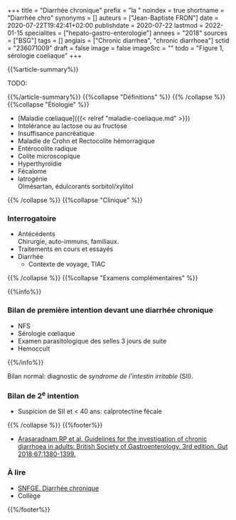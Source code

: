 +++
title = "Diarrhée chronique"
prefix = "la "
noindex = true
shortname = "Diarrhée chro"
synonyms = []
auteurs = ["Jean-Baptiste FRON"]
date = 2020-07-22T19:42:41+02:00
publishdate = 2020-07-22
lastmod = 2022-01-15
specialites = ["hepato-gastro-enterologie"]
annees = "2018"
sources = ["BSG"]
tags = []
anglais = ["Chronic diarrhea", "chronic diarrhoea"]
sctid = "236071009"
draft = false
image = false
imageSrc = ""
todo = "Figure 1, sérologie coeliaque"
+++

{{%article-summary%}}

TODO:

{{%/article-summary%}}
{{%collapse "Définitions" %}}
{{% /collapse %}}
{{%collapse "Étiologie" %}}

- [Maladie cœliaque]({{< relref "maladie-coeliaque.md" >}})
- Intolérance au lactose ou au fructose
- Insuffisance pancréatique
- Maladie de Crohn et Rectocolite hémorragique
- Entérocolite radique
- Colite microscopique
- Hyperthyroïdie
- Fécalome
- Iatrogénie  
Olmésartan, édulcorants sorbitol/xylitol

{{% /collapse %}}
{{%collapse "Clinique" %}}

### Interrogatoire

- Antécédents  
Chirurgie, auto-immuns, familiaux.
- Traitements en cours et essayés
- Diarrhée
  - Contexte de voyage, TIAC

{{% /collapse %}}
{{%collapse "Examens complémentaires" %}}

{{%info%}}

### Bilan de première intention devant une diarrhée chronique

- NFS
- Sérologie cœliaque
- Examen parasitologique des selles 3 jours de suite
- Hemoccult

{{%/info%}}

Bilan normal: diagnostic de *syndrome de l'intestin irritable* (SII).

### Bilan de 2<sup>e</sup> intention

- Suspicion de SII et < 40 ans: calprotectine fécale

{{% /collapse %}}
{{%footer%}}

- [Arasaradnam RP et al. Guidelines for the investigation of chronic diarrhoea in adults: British Society of Gastroenterology. 3rd edition. Gut 2018;67:1380-1399.](https://gut.bmj.com/content/gutjnl/67/8/1380.full.pdf)

### À lire

- [SNFGE. Diarrhée chronique](https://www.snfge.org/content/diarrhee-chronique)
- Collège

{{%/footer%}}
